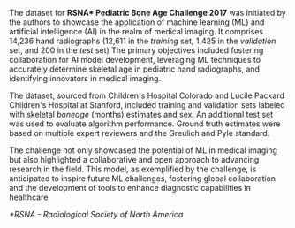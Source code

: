 The dataset for **RSNA\* Pediatric Bone Age Challenge 2017** was initiated by the authors to showcase the application of machine learning (ML) and artificial intelligence (AI) in the realm of medical imaging. It comprises 14,236 hand radiographs (12,611 in the *training* set, 1,425 in the *validation* set, and 200 in the *test* set) The primary objectives included fostering collaboration for AI model development, leveraging ML techniques to accurately determine skeletal age in pediatric hand radiographs, and identifying innovators in medical imaging.

The dataset, sourced from Children's Hospital Colorado and Lucile Packard Children's Hospital at Stanford, included training and validation sets labeled with skeletal *boneage* (months) estimates and sex. An additional test set was used to evaluate algorithm performance. Ground truth estimates were based on multiple expert reviewers and the Greulich and Pyle standard.

The challenge not only showcased the potential of ML in medical imaging but also highlighted a collaborative and open approach to advancing research in the field. This model, as exemplified by the challenge, is anticipated to inspire future ML challenges, fostering global collaboration and the development of tools to enhance diagnostic capabilities in healthcare.

<i>*RSNA - Radiological Society of North America</i>